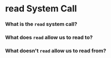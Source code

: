 # read System Call

### What is the `read` system call?


### What does `read` allow us to read to?

### What doesn't `read` allow us to read from?
